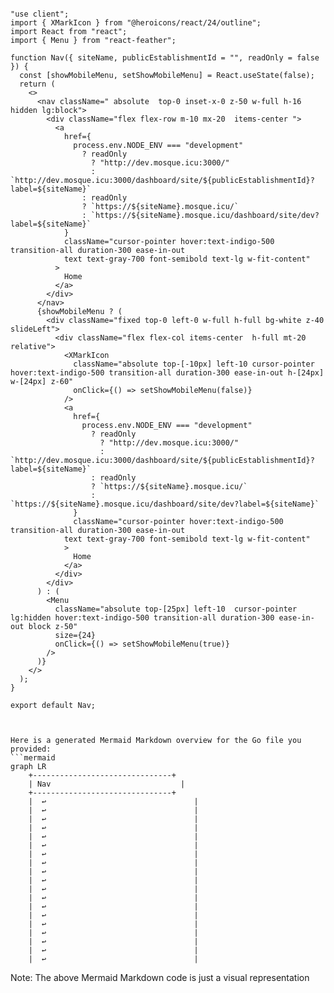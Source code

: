 ```tsx

"use client";
import { XMarkIcon } from "@heroicons/react/24/outline";
import React from "react";
import { Menu } from "react-feather";

function Nav({ siteName, publicEstablishmentId = "", readOnly = false }) {
  const [showMobileMenu, setShowMobileMenu] = React.useState(false);
  return (
    <>
      <nav className=" absolute  top-0 inset-x-0 z-50 w-full h-16 hidden lg:block">
        <div className="flex flex-row m-10 mx-20  items-center ">
          <a
            href={
              process.env.NODE_ENV === "development"
                ? readOnly
                  ? "http://dev.mosque.icu:3000/"
                  : `http://dev.mosque.icu:3000/dashboard/site/${publicEstablishmentId}?label=${siteName}`
                : readOnly
                ? `https://${siteName}.mosque.icu/`
                : `https://${siteName}.mosque.icu/dashboard/site/dev?label=${siteName}`
            }
            className="cursor-pointer hover:text-indigo-500 transition-all duration-300 ease-in-out
            text text-gray-700 font-semibold text-lg w-fit-content"
          >
            Home
          </a>
        </div>
      </nav>
      {showMobileMenu ? (
        <div className="fixed top-0 left-0 w-full h-full bg-white z-40 slideLeft">
          <div className="flex flex-col items-center  h-full mt-20 relative">
            <XMarkIcon
              className="absolute top-[-10px] left-10 cursor-pointer hover:text-indigo-500 transition-all duration-300 ease-in-out h-[24px] w-[24px] z-60"
              onClick={() => setShowMobileMenu(false)}
            />
            <a
              href={
                process.env.NODE_ENV === "development"
                  ? readOnly
                    ? "http://dev.mosque.icu:3000/"
                    : `http://dev.mosque.icu:3000/dashboard/site/${publicEstablishmentId}?label=${siteName}`
                  : readOnly
                  ? `https://${siteName}.mosque.icu/`
                  : `https://${siteName}.mosque.icu/dashboard/site/dev?label=${siteName}`
              }
              className="cursor-pointer hover:text-indigo-500 transition-all duration-300 ease-in-out
            text text-gray-700 font-semibold text-lg w-fit-content"
            >
              Home
            </a>
          </div>
        </div>
      ) : (
        <Menu
          className="absolute top-[25px] left-10  cursor-pointer lg:hidden hover:text-indigo-500 transition-all duration-300 ease-in-out block z-50"
          size={24}
          onClick={() => setShowMobileMenu(true)}
        />
      )}
    </>
  );
}

export default Nav;


```

```mermaid

Here is a generated Mermaid Markdown overview for the Go file you provided:
```mermaid
graph LR
    +-------------------------------+
    | Nav                             |
    +-------------------------------+
    |  ↩                                 |
    |  ↩                                 |
    |  ↩                                 |
    |  ↩                                 |
    |  ↩                                 |
    |  ↩                                 |
    |  ↩                                 |
    |  ↩                                 |
    |  ↩                                 |
    |  ↩                                 |
    |  ↩                                 |
    |  ↩                                 |
    |  ↩                                 |
    |  ↩                                 |
    |  ↩                                 |
    |  ↩                                 |
    |  ↩                                 |
    |  ↩                                 |
    |  ↩                                 |

```
Note: The above Mermaid Markdown code is just a visual representation

```

